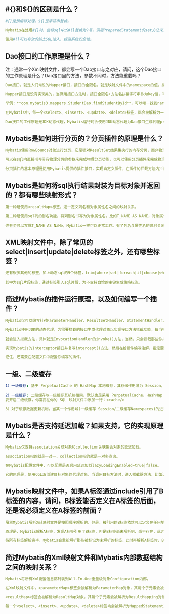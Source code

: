 ## #{}和${}的区别是什么？
```yaml
#{}是预编译处理，${}是字符串替换。

Mybatis在处理#{}时，会将sql中的#{}替换为?号，调用PreparedStatement的set方法来赋值；Mybatis在处理${}时，就是把${}替换成变量的值。

使用#{}可以有效的防止SQL注入，提高系统安全性。
```
## Dao接口的工作原理是什么？
注：通常一个Xml映射文件，都会写一个Dao接口与之对应，请问，这个Dao接口的工作原理是什么？Dao接口里的方法，参数不同时，方法能重载吗？

```yaml
Dao接口，就是人们常说的Mapper接口，接口的全限名，就是映射文件中的namespace的值，接口的方法名，就是映射文件中MappedStatement的id值，接口方法内的参数，就是传递给sql的参数。

Mapper接口是没有实现类的，当调用接口方法时，接口全限名+方法名拼接字符串作为key值，可唯一定位一个MappedStatement，

举例：**com.mybatis3.mappers.StudentDao.findStudentById**，可以唯一找到namespace为com.mybatis3.mappers.StudentDao下面id = findStudentById的MappedStatement。

在Mybatis中，每一个<select>、<insert>、<update>、<delete>标签，都会被解析为一个MappedStatement对象。Dao接口里的方法，是不能重载的，因为是全限名+方法名的保存和寻找策略。

Dao接口的工作原理是JDK动态代理，Mybatis运行时会使用JDK动态代理为Dao接口生成代理proxy对象，代理对象proxy会拦截接口方法，转而执行MappedStatement所代表的sql，然后将sql执行结果返回。
```

## Mybatis是如何进行分页的？分页插件的原理是什么？

```yaml
Mybatis使用RowBounds对象进行分页，它是针对ResultSet结果集执行的内存分页，而非物理分页。

可以在sql内直接书写带有物理分页的参数来完成物理分页功能，也可以使用分页插件来完成物理分页。

分页插件的基本原理是使用Mybatis提供的插件接口，实现自定义插件，在插件的拦截方法内拦截待执行的sql，然后重写sql，根据dialect方言，添加对应的物理分页语句和物理分页参数。
```

## Mybatis是如何将sql执行结果封装为目标对象并返回的？都有哪些映射形式？
```yaml
第一种是使用<resultMap>标签，逐一定义列名和对象属性名之间的映射关系。

第二种是使用sql列的别名功能，将列别名书写为对象属性名，比如T_NAME AS NAME，对象属性名一般是name，小写，但是列名不区分大小写，Mybatis会忽略列名大小写，智能找到与之对应对象属性名。

你甚至可以写成T_NAME AS NaMe，Mybatis一样可以正常工作。有了列名与属性名的映射关系后，Mybatis通过反射创建对象，同时使用反射给对象的属性逐一赋值并返回，那些找不到映射关系的属性，是无法完成赋值的。
```

## XML映射文件中，除了常见的select|insert|update|delete标签之外，还有哪些标签？
```yaml
还有很多其他的标签，加上动态sql的9个标签，trim|where|set|foreach|if|choose|when|otherwise|bind等，

其中为sql片段标签，通过标签引入sql片段，为不支持自增的主键生成策略标签。
```

## 简述Mybatis的插件运行原理，以及如何编写一个插件？
```yaml
Mybatis仅可以编写针对ParameterHandler、ResultSetHandler、StatementHandler、Executor这4种接口的插件，

Mybatis使用JDK的动态代理，为需要拦截的接口生成代理对象以实现接口方法拦截功能，每当执行这4种接口对象的方法时，

就会进入拦截方法，具体就是InvocationHandler的invoke()方法，当然，只会拦截那些你指定需要拦截的方法。

实现Mybatis的Interceptor接口并复写intercept()方法，然后在给插件编写注解，指定要拦截哪一个接口的哪些方法即可，

记住，还需要在配置文件中配置你编写的插件。
```

## 一级、二级缓存
```yaml
1）一级缓存: 基于 PerpetualCache 的 HashMap 本地缓存，其存储作用域为 Session，当 Session flush 或 close 之后，该 Session 中的所有 Cache 就将清空。

2）一级缓存: 二级缓存与一级缓存其机制相同，默认也是采用 PerpetualCache，HashMap 存储，不同在于其存储作用域为 Mapper(Namespace)，并且可自定义存储源，如 Ehcache。
要开启二级缓存，你需要在你的 SQL 映射文件中添加一行：<cache/>

3）对于缓存数据更新机制，当某一个作用域(一级缓存 Session/二级缓存Namespaces)的进行了C/U/D 操作后，默认该作用域下所有 select 中的缓存将被 clear。
```

## Mybatis是否支持延迟加载？如果支持，它的实现原理是什么？

```yaml
Mybatis仅支持association关联对象和collection关联集合对象的延迟加载。

association指的就是一对一，collection指的就是一对多查询。

在Mybatis配置文件中，可以配置是否启用延迟加载lazyLoadingEnabled=true|false。

它的原理是，使用CGLIB创建目标对象的代理对象，当调用目标方法时，进入拦截器方法，比如调用a.getB().getName()，拦截器invoke()方法发现a.getB()是null值，那么就会单独发送事先保存好的查询关联B对象的sql，把B查询上来，然后调用a.setB(b)，于是a的对象b属性就有值了，接着完成a.getB().getName()方法的调用。这就是延迟加载的基本原理。
```

## Mybatis映射文件中，如果A标签通过include引用了B标签的内容，请问，B标签能否定义在A标签的后面，还是说必须定义在A标签的前面？
```yaml
虽然Mybatis解析Xml映射文件是按照顺序解析的，但是，被引用的B标签依然可以定义在任何地方，Mybatis都可以正确识别。

原理是，Mybatis解析A标签，发现A标签引用了B标签，但是B标签尚未解析到，尚不存在，此时，Mybatis会将A标签标记为未解析状态，然后继续解析余下的标签，包含B标签，

待所有标签解析完毕，Mybatis会重新解析那些被标记为未解析的标签，此时再解析A标签时，B标签已经存在，A标签也就可以正常解析完成了。
```

## 简述Mybatis的Xml映射文件和Mybatis内部数据结构之间的映射关系？
```yaml
Mybatis将所有Xml配置信息都封装到All-In-One重量级对象Configuration内部。

在Xml映射文件中，<parameterMap>标签会被解析为ParameterMap对象，其每个子元素会被解析为ParameterMapping对象。

<resultMap>标签会被解析为ResultMap对象，其每个子元素会被解析为ResultMapping对象。

每一个<select>、<insert>、<update>、<delete>标签均会被解析为MappedStatement对象，标签内的sql会被解析为BoundSql对象。
```

